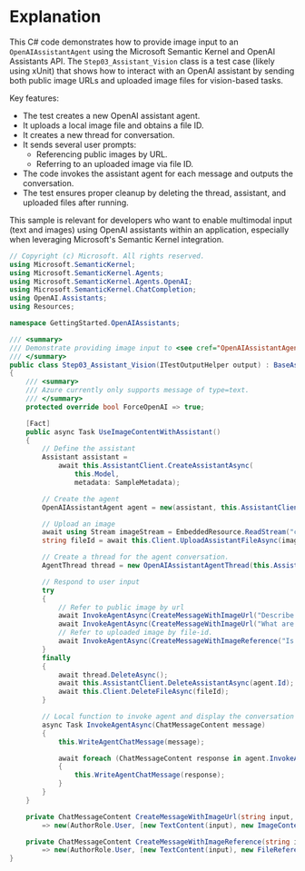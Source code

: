 # Explanation

This C# code demonstrates how to provide image input to an `OpenAIAssistantAgent` using the Microsoft Semantic Kernel and OpenAI Assistants API. The `Step03_Assistant_Vision` class is a test case (likely using xUnit) that shows how to interact with an OpenAI assistant by sending both public image URLs and uploaded image files for vision-based tasks.

Key features:
- The test creates a new OpenAI assistant agent.
- It uploads a local image file and obtains a file ID.
- It creates a new thread for conversation.
- It sends several user prompts:
  - Referencing public images by URL.
  - Referring to an uploaded image via file ID.
- The code invokes the assistant agent for each message and outputs the conversation.
- The test ensures proper cleanup by deleting the thread, assistant, and uploaded files after running.

This sample is relevant for developers who want to enable multimodal input (text and images) using OpenAI assistants within an application, especially when leveraging Microsoft's Semantic Kernel integration.

```csharp
// Copyright (c) Microsoft. All rights reserved.
using Microsoft.SemanticKernel;
using Microsoft.SemanticKernel.Agents;
using Microsoft.SemanticKernel.Agents.OpenAI;
using Microsoft.SemanticKernel.ChatCompletion;
using OpenAI.Assistants;
using Resources;

namespace GettingStarted.OpenAIAssistants;

/// <summary>
/// Demonstrate providing image input to <see cref="OpenAIAssistantAgent"/> .
/// </summary>
public class Step03_Assistant_Vision(ITestOutputHelper output) : BaseAssistantTest(output)
{
    /// <summary>
    /// Azure currently only supports message of type=text.
    /// </summary>
    protected override bool ForceOpenAI => true;

    [Fact]
    public async Task UseImageContentWithAssistant()
    {
        // Define the assistant
        Assistant assistant =
            await this.AssistantClient.CreateAssistantAsync(
                this.Model,
                metadata: SampleMetadata);

        // Create the agent
        OpenAIAssistantAgent agent = new(assistant, this.AssistantClient);

        // Upload an image
        await using Stream imageStream = EmbeddedResource.ReadStream("cat.jpg")!;
        string fileId = await this.Client.UploadAssistantFileAsync(imageStream, "cat.jpg");

        // Create a thread for the agent conversation.
        AgentThread thread = new OpenAIAssistantAgentThread(this.AssistantClient, metadata: SampleMetadata);

        // Respond to user input
        try
        {
            // Refer to public image by url
            await InvokeAgentAsync(CreateMessageWithImageUrl("Describe this image.", "https://upload.wikimedia.org/wikipedia/commons/thumb/4/47/New_york_times_square-terabass.jpg/1200px-New_york_times_square-terabass.jpg"));
            await InvokeAgentAsync(CreateMessageWithImageUrl("What are is the main color in this image?", "https://upload.wikimedia.org/wikipedia/commons/5/56/White_shark.jpg"));
            // Refer to uploaded image by file-id.
            await InvokeAgentAsync(CreateMessageWithImageReference("Is there an animal in this image?", fileId));
        }
        finally
        {
            await thread.DeleteAsync();
            await this.AssistantClient.DeleteAssistantAsync(agent.Id);
            await this.Client.DeleteFileAsync(fileId);
        }

        // Local function to invoke agent and display the conversation messages.
        async Task InvokeAgentAsync(ChatMessageContent message)
        {
            this.WriteAgentChatMessage(message);

            await foreach (ChatMessageContent response in agent.InvokeAsync(message, thread))
            {
                this.WriteAgentChatMessage(response);
            }
        }
    }

    private ChatMessageContent CreateMessageWithImageUrl(string input, string url)
        => new(AuthorRole.User, [new TextContent(input), new ImageContent(new Uri(url))]);

    private ChatMessageContent CreateMessageWithImageReference(string input, string fileId)
        => new(AuthorRole.User, [new TextContent(input), new FileReferenceContent(fileId)]);
}
```